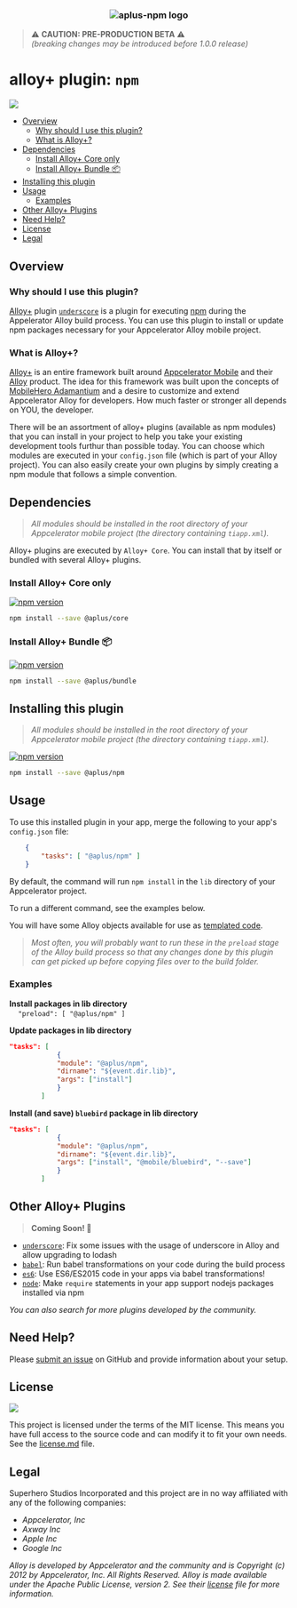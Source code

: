 <h3 align="center">
	<img src="https://cdn.secure-api.org/images/aplus-npm.svg" alt="aplus-npm logo" />
</h3>

> ⚠️ **CAUTION:  PRE-PRODUCTION BETA** ⚠️   
>_(breaking changes may be introduced before 1.0.0 release)_


# alloy+ plugin: `npm`

[![](http://img.shields.io/badge/license-MIT-blue.svg?style=flat-square)]()

<!-- TOC depthFrom:2 depthTo:6 insertAnchor:false orderedList:false updateOnSave:true withLinks:true -->

- [Overview](#overview)
	- [Why should I use this plugin?](#why-should-i-use-this-plugin)
	- [What is Alloy+?](#what-is-alloy)
- [Dependencies](#dependencies)
	- [Install Alloy+ Core only](#install-alloy-core-only)
	- [Install Alloy+ Bundle 📦](#install-alloy-bundle-)
- [Installing this plugin](#installing-this-plugin)
- [Usage](#usage)
	- [Examples](#examples)
- [Other Alloy+ Plugins](#other-alloy-plugins)
- [Need Help?](#need-help)
- [License](#license)
- [Legal](#legal)

<!-- /TOC -->

## Overview

### Why should I use this plugin?

[Alloy+][] plugin [`underscore`][] is a plugin for executing [npm][] during the
Appelerator Alloy build process. You can use this plugin to install or update
npm packages necessary for your Appcelerator Alloy mobile project.

### What is Alloy+?

[Alloy+][] is an entire framework built around [Appcelerator Mobile](http://www.appcelerator.com/mobile-app-development-products/) and their [Alloy](https://github.com/appcelerator/alloy) product. 
The idea for this framework was built upon the concepts of [MobileHero Adamantium](https://github.com/mobilehero/adamantium) 
and a desire to customize and extend Appcelerator Alloy for developers.  How much faster or stronger all depends on YOU, the developer.  

There will be an assortment of alloy+ plugins (available as npm modules) that you can install in your project to help you take your existing development tools furthur 
than possible today.  You can choose which modules are executed in your `config.json` file (which is part of your Alloy project).  You can also easily create your own plugins by simply creating a npm module that follows a simple convention.  

## Dependencies

> _All modules should be installed in the root directory of your Appcelerator mobile project (the directory containing `tiapp.xml`)._

Alloy+ plugins are executed by `Alloy+ Core`.  You can install that by itself or bundled with several Alloy+ plugins.

### Install Alloy+ Core only

[![npm version](https://badge.fury.io/js/%40aplus%2Fcore.svg)](https://badge.fury.io/js/%40aplus%2Fcore)

```bash
npm install --save @aplus/core
```

### Install Alloy+ Bundle 📦

[![npm version](https://badge.fury.io/js/%40aplus%2Fbundle.svg)](https://badge.fury.io/js/%40aplus%2Fbundle)

```bash
npm install --save @aplus/bundle
```

## Installing this plugin

> _All modules should be installed in the root directory of your Appcelerator mobile project (the directory containing `tiapp.xml`)._


[![npm version](https://badge.fury.io/js/%40aplus%2Fnpm.svg)](https://badge.fury.io/js/%40aplus%2Fnpm)

```bash
npm install --save @aplus/npm
```

## Usage

To use this installed plugin in your app, merge the following to your app's `config.json` file:

```json
	{
		"tasks": [ "@aplus/npm" ]
	}
```

By default, the command will run `npm install` in the `lib` directory of your Appcelerator project.

To run a different command, see the examples below. 

You will have some Alloy objects available for use as [templated code](https://lodash.com/docs#template). 

>_Most often, you will probably want to run these in the `preload` stage of the Alloy build process so that 
any changes done by this plugin can get picked up before copying files over to the build folder._

### Examples

**Install packages in lib directory**  
&nbsp;&nbsp;&nbsp;&nbsp;`"preload": [ "@aplus/npm" ]`

**Update packages in lib directory**

```json
"tasks": [
			{
			"module": "@aplus/npm",
			"dirname": "${event.dir.lib}",
			"args": ["install"]
			}
		]
```

**Install (and save) `bluebird` package in lib directory**

```json
"tasks": [
			{
			"module": "@aplus/npm",
			"dirname": "${event.dir.lib}",
			"args": ["install", "@mobile/bluebird", "--save"]
			}
		]
```


## Other Alloy+ Plugins

> **Coming Soon! :mega:**

- [`underscore`][]: Fix some issues with the usage of underscore in Alloy and allow upgrading to lodash
- [`babel`][]: Run babel transformations on your code during the build process
- [`es6`][]: Use ES6/ES2015 code in your apps via babel transformations!
- [`node`][]: Make `require` statements in your app support nodejs packages installed via npm

_You can also search for more plugins developed by the community._

## Need Help?

Please [submit an issue](https://github.com/mobilehero/aplus-npm/issues) on GitHub and provide information about your setup.

## License

[![](http://img.shields.io/badge/license-MIT-blue.svg?style=flat-square)]()

This project is licensed under the terms of the MIT license. This means you have full access to the source code and can modify it to fit your own needs. 
See the [license.md](https://github.com/mobilehero/aplus-core/blob/master/license.md) file.

## Legal

Superhero Studios Incorporated and this project are in no way affiliated with any of the following companies:

- _Appcelerator, Inc_
- _Axway Inc_
- _Apple Inc_
- _Google Inc_

_Alloy is developed by Appcelerator and the community and is Copyright (c) 2012 by Appcelerator, Inc. All Rights Reserved. 
Alloy is made available under the Apache Public License, version 2. See their [license](https://github.com/appcelerator/alloy/blob/master/LICENSE) file for more information._

[alloy]: https://github.com/appcelerator/alloy  "alloy"
[npm]: https://www.npmjs.com/    "npm"
[alloy+]: https://github.com/mobilehero/aplus-core  "Alloy+"
[`node`]: https://github.com/mobilehero/aplus-node  "node"
[`babel`]: https://github.com/mobilehero/aplus-babel  "babel"
[`es6`]: https://github.com/mobilehero/aplus-es6  "es6"
[`underscore`]: https://github.com/mobilehero/aplus-underscore  "underscore"
[`npm`]: https://github.com/mobilehero/aplus-npm  "npm"
